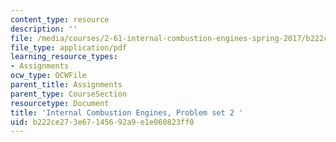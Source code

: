 ```yaml
---
content_type: resource
description: ''
file: /media/courses/2-61-internal-combustion-engines-spring-2017/b222ce273e67145692a9e1e060823ff0_MIT2_61S17_ps2.pdf
file_type: application/pdf
learning_resource_types:
- Assignments
ocw_type: OCWFile
parent_title: Assignments
parent_type: CourseSection
resourcetype: Document
title: 'Internal Combustion Engines, Problem set 2 '
uid: b222ce27-3e67-1456-92a9-e1e060823ff0
---
```

